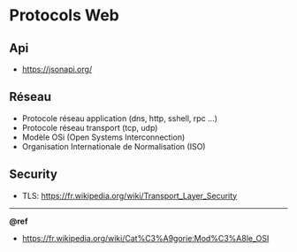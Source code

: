 # Protocols Web

## Api
- https://jsonapi.org/

## Réseau
- Protocole réseau application (dns, http, sshell, rpc ...)
- Protocole réseau transport (tcp, udp)
- Modèle OSi (Open Systems Interconnection)
- Organisation Internationale de Normalisation (ISO)

## Security
* TLS: https://fr.wikipedia.org/wiki/Transport_Layer_Security

---
**@ref**  
- https://fr.wikipedia.org/wiki/Cat%C3%A9gorie:Mod%C3%A8le_OSI
